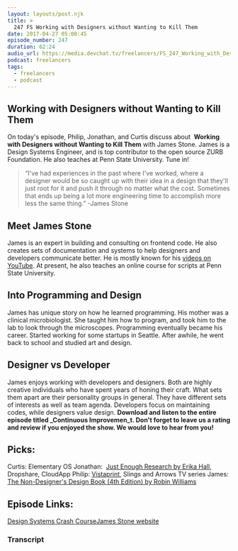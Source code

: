 ```yaml
---
layout: layouts/post.njk
title: >
  247 FS Working with Designers without Wanting to Kill Them
date: 2017-04-27 05:00:45
episode_number: 247
duration: 62:24
audio_url: https://media.devchat.tv/freelancers/FS_247_Working_with_Designers_without_wanting_to_Kill_Them.mp3
podcast: freelancers
tags:
  - freelancers
  - podcast
---
```


## Working with Designers without Wanting to Kill Them

On today's episode, Philip, Jonathan, and Curtis discuss about&nbsp; **Working with Designers without Wanting to Kill Them** with&nbsp;James Stone. James is a Design Systems Engineer, and is top contributor to the open source ZURB Foundation. He also teaches at Penn State University. Tune in!

> “I've had experiences in the past where I've worked,&nbsp;where a designer would be so caught up with their idea in a&nbsp;design that they'll just root for it and push it through no matter what the cost. Sometimes that ends up being a lot more engineering time to accomplish more less the same thing.” -James Stone

## Meet James Stone

James is&nbsp;an expert in building and consulting on frontend code. He also creates sets of documentation and systems to help designers and developers communicate better. He is mostly known for his [videos on YouTube](https://www.youtube.com/user/JamesManOfStone). At present, he also teaches an online course for scripts at Penn State University.

## Into Programming and Design

James has unique story on how he learned programming.&nbsp;His mother was a clinical microbiologist.&nbsp;She taught him how to program, and took him to the lab to look through the microscopes. Programming eventually became his career. Started working for some startups in Seattle. After awhile, he went back to school and studied art and design.

## Designer vs Developer

James enjoys working with developers and designers. Both are highly creative individuals who have spent years of honing their craft. What sets them apart are their personality groups in general. They have different sets of interests as well as team agenda.&nbsp;Developers focus on maintaining codes, while designers value design. **Download and listen to the entire episode titled&nbsp;\_Continuous Improvemen_t. Don't forget to leave us a rating and review if you enjoyed the show. We would love to hear from you!**

## Picks:

Curtis: Elementary OS Jonathan: &nbsp;[Just Enough Research by Erika Hall](https://abookapart.com/products/just-enough-research), Dropshare, CloudApp Philip: [Vistaprint](http://www.vistaprint.com/?GP=04%2f26%2f2017+22%3a54%3a59&GPS=4376971020&GNF=0), Slings and Arrows TV series James: [The Non-Designer's Design Book (4th Edition) by Robin Williams](https://www.amazon.com/Non-Designers-Design-Book-4th/dp/0133966151)

## Episode Links:

[Design Systems Crash Course](https://www.jamesstone.com/design-systems-crash-course/)[James Stone website](https://www.jamesstone.com/)

### Transcript
